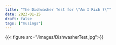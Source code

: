 ```yaml
---
title: "The Dishwasher Test for \"Am I Rich ?\""
date: 2023-01-15
draft: false
tags: ["musings"]
---
```


{{< figure src="/images/DishwasherTest.jpg">}}


